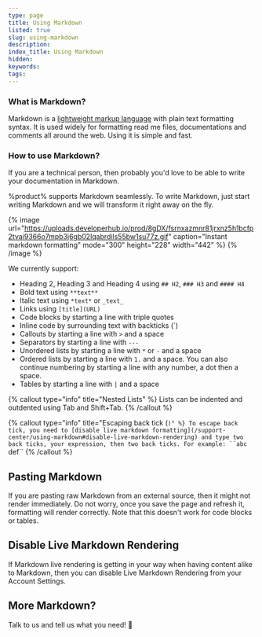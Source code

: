 ```yaml
---
type: page
title: Using Markdown
listed: true
slug: using-markdown
description: 
index_title: Using Markdown
hidden: 
keywords: 
tags: 
---
```



### What is Markdown?

Markdown is a [lightweight markup language](https://en.wikipedia.org/wiki/Lightweight_markup_language) with plain text formatting syntax. It is used widely for formatting read me files, documentations and comments all around the web. Using it is simple and fast.

### How to use Markdown?

If you are a technical person, then probably you'd love to be able to write your documentation in Markdown.

%product% supports Markdown seamlessly. To write Markdown, just start writing Markdown and we will transform it right away on the fly.


{% image url="https://uploads.developerhub.io/prod/8gDX/fsrnxazmnr81jrxnz5h1bcfp2tvai9366o7mpb3j6gb02lqabrdils55bw1su77z.gif" caption="Instant markdown formatting" mode="300" height="228" width="442" %}
{% /image %}


We currently support:

- Heading 2, Heading 3 and Heading 4 using `## H2`, `### H3` and `#### H4`
- Bold text using `**text**`
- Italic text using `*text*` or `_text_`
- Links using `[title](URL)`
- Code blocks by starting a line with triple quotes
- Inline code by surrounding text with backticks (`)
- Callouts by starting a line with `>` and a space
- Separators by starting a line with `---`
- Unordered lists by starting a line with `*` or `-` and a space
- Ordered lists by starting a line with `1.` and a space. You can also continue numbering by starting a line with any number, a dot then a space.
- Tables by starting a line with `|` and a space


{% callout type="info" title="Nested Lists" %}
Lists can be indented and outdented using Tab and Shift+Tab.
{% /callout %}



{% callout type="info" title="Escaping back tick (`)" %}
To escape back tick, you need to [disable live markdown formatting](/support-center/using-markdown#disable-live-markdown-rendering) and type two back ticks, your expression, then two back ticks. For example: ``abc ` def``
{% /callout %}


## Pasting Markdown

If you are pasting raw Markdown from an external source, then it might not render immediately. Do not worry, once you save the page and refresh it, formatting will render correctly. Note that this doesn't work for code blocks or tables.

## Disable Live Markdown Rendering

If Markdown live rendering is getting in your way when having content alike to Markdown, then you can disable Live Markdown Rendering from your Account Settings.

## More Markdown?

Talk to us and tell us what you need! 🤙

